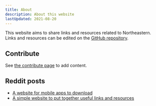 ```yaml
---
title: About
description: About this website
lastUpdated: 2021-08-20
---
```


This website aims to share links and resources related to Northeastern. Links and resources can be edited on the [GitHub repository](https://github.com/ninest/huskinfo).

## Contribute

See [the contribute page](/contribute) to add content.

## Reddit posts

- [A website for mobile apps to download](https://www.reddit.com/r/NEU/comments/p7jrs6/a_website_for_mobile_apps_to_download/)
- [A simple website to put together useful links and resources](https://www.reddit.com/r/NEU/comments/orw38h/i_made_a_simple_website_to_put_together_useful/)
